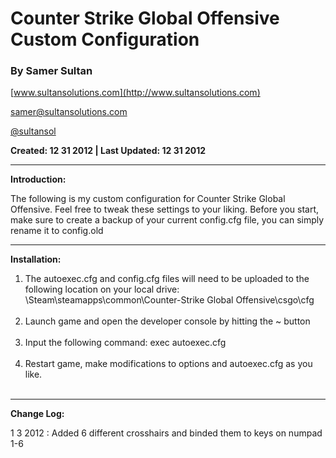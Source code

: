 # Counter Strike Global Offensive Custom Configuration #

### By Samer Sultan ###

 [www.sultansolutions.com](http://www.sultansolutions.com)

[samer@sultansolutions.com](mailto:samer@sultansolutions.com)

 [@sultansol ](https://twitter.com/sultansol)




**Created: 12 31 2012 | Last Updated: 12 31 2012**

---

**Introduction:**


The following is my custom configuration for Counter Strike Global Offensive. Feel free to tweak these settings to your liking. Before you start, make sure to create a backup of your current config.cfg file, you can simply rename it to config.old








---

**Installation:**
<br />

<ol>
<li>The autoexec.cfg and config.cfg files will need to be uploaded to the following location on your local drive: 
<br />
\Steam\steamapps\common\Counter-Strike Global Offensive\csgo\cfg
</li>

<br />
<li>Launch game and open the developer console by hitting the ~ button </li>
<br />
<li>Input the following command: exec autoexec.cfg </li>
<br />
<li>Restart game, make modifications to options and autoexec.cfg as you like. </li>
<br />
</ol>

---

**Change Log:** 

1 3 2012 : 
Added 6 different crosshairs and binded them to keys on numpad 1-6 
